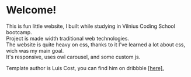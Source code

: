 # Welcome!

This is fun little website, I built while studying in Vilnius Coding School bootcamp.  
Project is made width traditional web technologies.  
The website is quite heavy on css, thanks to it I've learned a lot about css, wich was my main goal.  
It's responsive, uses owl carousel, and some custom js.

Template author is Luis Cost, you can find him on dribbble [[here].](https://dribbble.com/shots/3364448-Surfers-Co-FREE-PSD-Template)
